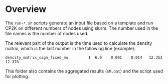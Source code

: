 # Overview

The `run-*.sh` scripts generate an input file based on a template and run CP2K on different numbers of nodes using slurm. The number used in the file names is the number of nodes used.

The relevant part of the output is the time used to calculate the density matrix, which is the last number in the following line (example):
```
density_matrix_sign_fixed_mu         1  6.0    0.001    0.014   12.353   12.378
```

This folder also contains the aggregated results (`SM.dat`) and the script used for plotting.
